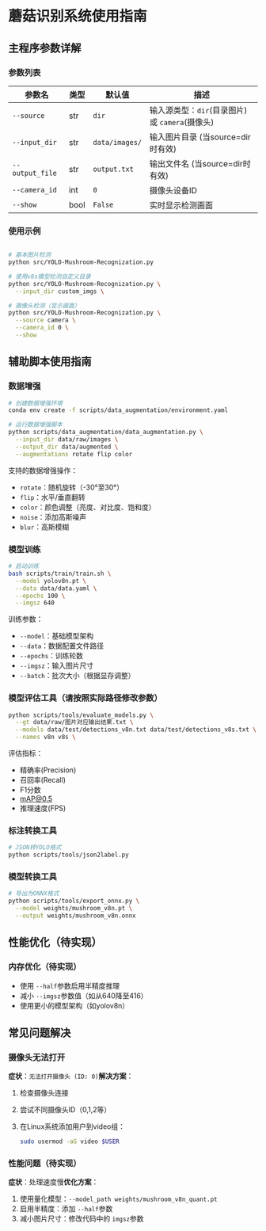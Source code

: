 # 蘑菇识别系统使用指南

## 主程序参数详解

### 参数列表

| 参数名            | 类型 | 默认值           | 描述                                                |
| ----------------- | ---- | ---------------- | --------------------------------------------------- |
| `--source`      | str  | `dir`          | 输入源类型：`dir`(目录图片) 或 `camera`(摄像头) |
| `--input_dir`   | str  | `data/images/` | 输入图片目录 (当source=dir时有效)                   |
| `--output_file` | str  | `output.txt`   | 输出文件名 (当source=dir时有效)                     |
| `--camera_id`   | int  | `0`            | 摄像头设备ID                                        |
| `--show`        | bool | `False`        | 实时显示检测画面                                    |

### 使用示例

```bash

# 基本图片检测
python src/YOLO-Mushroom-Recognization.py

# 使用v8s模型检测自定义目录
python src/YOLO-Mushroom-Recognization.py \
  --input_dir custom_imgs \

# 摄像头检测（显示画面）
python src/YOLO-Mushroom-Recognization.py \
  --source camera \
  --camera_id 0 \
  --show
```

## 辅助脚本使用指南

### 数据增强

```bash
# 创建数据增强环境
conda env create -f scripts/data_augmentation/environment.yaml

# 运行数据增强脚本
python scripts/data_augmentation/data_augmentation.py \
  --input_dir data/raw/images \
  --output_dir data/augmented \
  --augmentations rotate flip color
```

支持的数据增强操作：

- `rotate`：随机旋转（-30°至30°）
- `flip`：水平/垂直翻转
- `color`：颜色调整（亮度、对比度、饱和度）
- `noise`：添加高斯噪声
- `blur`：高斯模糊

### 模型训练

```bash
# 启动训练
bash scripts/train/train.sh \
  --model yolov8n.pt \
  --data data/data.yaml \
  --epochs 100 \
  --imgsz 640
```

训练参数：

- `--model`：基础模型架构
- `--data`：数据配置文件路径
- `--epochs`：训练轮数
- `--imgsz`：输入图片尺寸
- `--batch`：批次大小（根据显存调整）

### 模型评估工具（请按照实际路径修改参数）

```bash
python scripts/tools/evaluate_models.py \
  --gt data/raw/图片对应输出结果.txt \
  --models data/test/detections_v8n.txt data/test/detections_v8s.txt \
  --names v8n v8s \
```

评估指标：

- 精确率(Precision)
- 召回率(Recall)
- F1分数
- mAP@0.5
- 推理速度(FPS)

### 标注转换工具

```bash
# JSON转YOLO格式
python scripts/tools/json2label.py
```

### 模型转换工具

```bash
# 导出为ONNX格式
python scripts/tools/export_onnx.py \
  --model weights/mushroom_v8n.pt \
  --output weights/mushroom_v8n.onnx 
```

## 性能优化（待实现）

### 内存优化（待实现）

- 使用 `--half`参数启用半精度推理
- 减小 `--imgsz`参数值（如从640降至416）
- 使用更小的模型架构（如yolov8n）

## 常见问题解决

### 摄像头无法打开

**症状**：`无法打开摄像头 (ID: 0)`**解决方案**：

1. 检查摄像头连接
2. 尝试不同摄像头ID（0,1,2等）
3. 在Linux系统添加用户到video组：

   ```bash
   sudo usermod -aG video $USER
   ```

### 性能问题（待实现）

**症状**：处理速度慢**优化方案**：

1. 使用量化模型：`--model_path weights/mushroom_v8n_quant.pt`
2. 启用半精度：添加 `--half`参数
3. 减小图片尺寸：修改代码中的 `imgsz`参数
